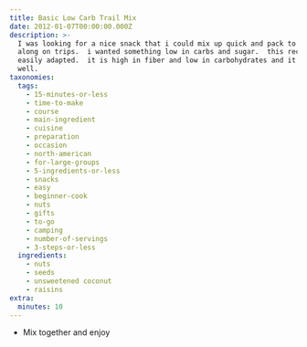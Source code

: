 ```yaml
---
title: Basic Low Carb Trail Mix
date: 2012-01-07T00:00:00.000Z
description: >-
  I was looking for a nice snack that i could mix up quick and pack to take
  along on trips.  i wanted something low in carbs and sugar.  this recipe is so
  easily adapted.  it is high in fiber and low in carbohydrates and it travels
  well.
taxonomies:
  tags:
    - 15-minutes-or-less
    - time-to-make
    - course
    - main-ingredient
    - cuisine
    - preparation
    - occasion
    - north-american
    - for-large-groups
    - 5-ingredients-or-less
    - snacks
    - easy
    - beginner-cook
    - nuts
    - gifts
    - to-go
    - camping
    - number-of-servings
    - 3-steps-or-less
  ingredients:
    - nuts
    - seeds
    - unsweetened coconut
    - raisins
extra:
  minutes: 10
---
```

 - Mix together and enjoy
